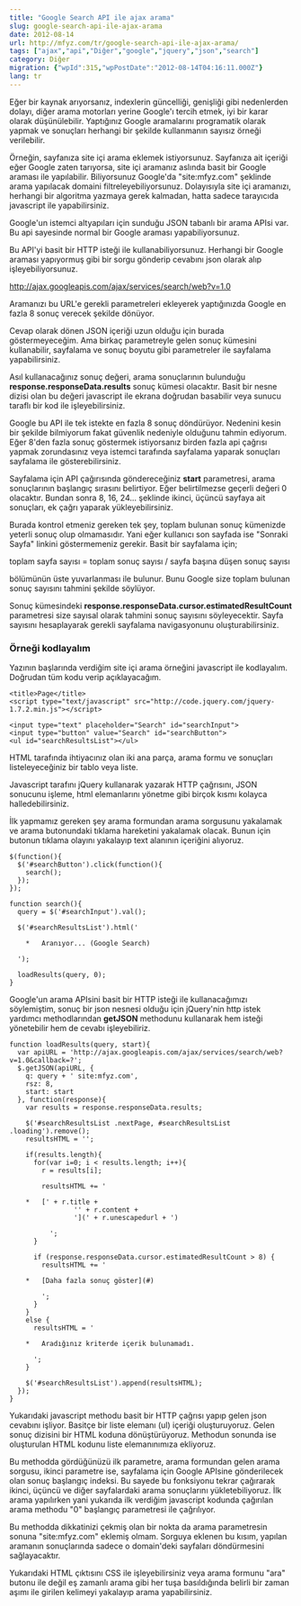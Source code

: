 ```yaml
---
title: "Google Search API ile ajax arama"
slug: google-search-api-ile-ajax-arama
date: 2012-08-14
url: http://mfyz.com/tr/google-search-api-ile-ajax-arama/
tags: ["ajax","api","Diğer","google","jquery","json","search"]
category: Diğer
migration: {"wpId":315,"wpPostDate":"2012-08-14T04:16:11.000Z"}
lang: tr
---
```


Eğer bir kaynak arıyorsanız, indexlerin güncelliği, genişliği gibi nedenlerden dolayı, diğer arama motorları yerine Google'ı tercih etmek, iyi bir karar olarak düşünülebilir. Yaptığınız Google aramalarını programatik olarak yapmak ve sonuçları herhangi bir şekilde kullanmanın sayısız örneği verilebilir.

Örneğin, sayfanıza site içi arama eklemek istiyorsunuz. Sayfanıza ait içeriği eğer Google zaten tarıyorsa, site içi aramanız aslında basit bir Google araması ile yapılabilir. Biliyorsunuz Google'da "site:mfyz.com" şeklinde arama yapılacak domaini filtreleyebiliyorsunuz. Dolayısıyla site içi aramanızı, herhangi bir algoritma yazmaya gerek kalmadan, hatta sadece tarayıcıda javascript ile yapabilirsiniz.

Google'un istemci altyapıları için sunduğu JSON tabanlı bir arama APIsi var. Bu api sayesinde normal bir Google araması yapabiliyorsunuz.

Bu API'yi basit bir HTTP isteği ile kullanabiliyorsunuz. Herhangi bir Google araması yapıyormuş gibi bir sorgu gönderip cevabını json olarak alıp işleyebiliyorsunuz.

http://ajax.googleapis.com/ajax/services/search/web?v=1.0

Aramanızı bu URL'e gerekli parametreleri ekleyerek yaptığınızda Google en fazla 8 sonuç verecek şekilde dönüyor.

Cevap olarak dönen JSON içeriği uzun olduğu için burada göstermeyeceğim. Ama birkaç parametreyle gelen sonuç kümesini kullanabilir, sayfalama ve sonuç boyutu gibi parametreler ile sayfalama yapabilirsiniz.

Asıl kullanacağınız sonuç değeri, arama sonuçlarının bulunduğu **response.responseData.results** sonuç kümesi olacaktır. Basit bir nesne dizisi olan bu değeri javascript ile ekrana doğrudan basabilir veya sunucu taraflı bir kod ile işleyebilirsiniz.

Google bu API ile tek istekte en fazla 8 sonuç döndürüyor. Nedenini kesin bir şekilde bilmiyorum fakat güvenlik nedeniyle olduğunu tahmin ediyorum. Eğer 8'den fazla sonuç göstermek istiyorsanız birden fazla api çağrısı yapmak zorundasınız veya istemci tarafında sayfalama yaparak sonuçları sayfalama ile gösterebilirsiniz.

Sayfalama için API çağırısında göndereceğiniz **start** parametresi, arama sonuçlarının başlangıç sırasını belirtiyor. Eğer belirtilmezse geçerli değeri 0 olacaktır. Bundan sonra 8, 16, 24... şeklinde ikinci, üçüncü sayfaya ait sonuçları, ek çağrı yaparak yükleyebilirsiniz.

Burada kontrol etmeniz gereken tek şey, toplam bulunan sonuç kümenizde yeterli sonuç olup olmamasıdır. Yani eğer kullanıcı son sayfada ise "Sonraki Sayfa" linkini göstermemeniz gerekir. Basit bir sayfalama için;

toplam sayfa sayısı = toplam sonuç sayısı / sayfa başına düşen sonuç sayısı

bölümünün üste yuvarlanması ile bulunur. Bunu Google size toplam bulunan sonuç sayısını tahmini şekilde söylüyor.

Sonuç kümesindeki **response.responseData.cursor.estimatedResultCount** parametresi size sayısal olarak tahmini sonuç sayısını söyleyecektir. Sayfa sayısını hesaplayarak gerekli sayfalama navigasyonunu oluşturabilirsiniz.

### Örneği kodlayalım

Yazının başlarında verdiğim site içi arama örneğini javascript ile kodlayalım. Doğrudan tüm kodu verip açıklayacağım.
```
<title>Page</title>
<script type="text/javascript" src="http://code.jquery.com/jquery-1.7.2.min.js"></script>

<input type="text" placeholder="Search" id="searchInput">
<input type="button" value="Search" id="searchButton">
<ul id="searchResultsList"></ul>

```
HTML tarafında ihtiyacınız olan iki ana parça, arama formu ve sonuçları listeleyeceğiniz bir tablo veya liste.

Javascript tarafını jQuery kullanarak yazarak HTTP çağrısını, JSON sonucunu işleme, html elemanlarını yönetme gibi birçok kısmı kolayca halledebilirsiniz.

İlk yapmamız gereken şey arama formundan arama sorgusunu yakalamak ve arama butonundaki tıklama hareketini yakalamak olacak. Bunun için butonun tıklama olayını yakalayıp text alanının içeriğini alıyoruz.
```
$(function(){
  $('#searchButton').click(function(){
    search();
  });
});

function search(){
  query = $('#searchInput').val();

  $('#searchResultsList').html('

 	*   Aranıyor... (Google Search)

  ');

  loadResults(query, 0);
}

```
Google'un arama APIsini basit bir HTTP isteği ile kullanacağımızı söylemiştim, sonuç bir json nesnesi olduğu için jQuery'nin http istek yardımcı methodlarından **getJSON** methodunu kullanarak hem isteği yönetebilir hem de cevabı işleyebiliriz.
```
function loadResults(query, start){
  var apiURL = 'http://ajax.googleapis.com/ajax/services/search/web?v=1.0&callback=?';
  $.getJSON(apiURL, {
    q: query + ' site:mfyz.com',
    rsz: 8,
    start: start
  }, function(response){
    var results = response.responseData.results;
  
    $('#searchResultsList .nextPage, #searchResultsList .loading').remove();
    resultsHTML = '';
  
    if(results.length){
      for(var i=0; i < results.length; i++){
        r = results[i];
  
        resultsHTML += '

 	*   [' + r.title +
                '' + r.content +
                '](' + r.unescapedurl + ')

          ';
      }
  
      if (response.responseData.cursor.estimatedResultCount > 8) {
        resultsHTML += '

 	*   [Daha fazla sonuç göster](#)

        ';
      }
    }
    else {
      resultsHTML = '

 	*   Aradığınız kriterde içerik bulunamadı.

      ';
    }
  
    $('#searchResultsList').append(resultsHTML);
  });
}

```
Yukarıdaki javascript methodu basit bir HTTP çağrısı yapıp gelen json cevabını işliyor. Basitçe bir liste elemanı (ul) içeriği oluşturuyoruz. Gelen sonuç dizisini bir HTML koduna dönüştürüyoruz. Methodun sonunda ise oluşturulan HTML kodunu liste elemanınımıza ekliyoruz.

Bu methodda gördüğünüzü ilk parametre, arama formundan gelen arama sorgusu, ikinci parametre ise, sayfalama için Google APIsine gönderilecek olan sonuç başlangıç indeksi. Bu sayede bu fonksiyonu tekrar çağırarak ikinci, üçüncü ve diğer sayfalardaki arama sonuçlarını yükletebiliyoruz. İlk arama yapılırken yani yukarıda ilk verdiğim javascript kodunda çağırılan arama methodu "0" başlangıç parametresi ile çağrılıyor.

Bu methodda dikkatinizi çekmiş olan bir nokta da arama parametresin sonuna "site:mfyz.com" eklemiş olmam. Sorguya eklenen bu kısım, yapılan aramanın sonuçlarında sadece o domain'deki sayfaları döndürmesini sağlayacaktır.

Yukarıdaki HTML çıktısını CSS ile işleyebilirsiniz veya arama formunu "ara" butonu ile değil eş zamanlı arama gibi her tuşa basıldığında belirli bir zaman aşımı ile girilen kelimeyi yakalayıp arama yapabilirsiniz.